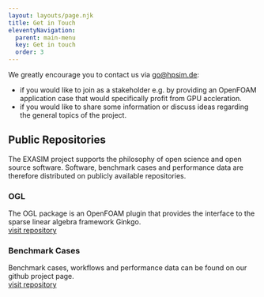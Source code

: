```yaml
---
layout: layouts/page.njk
title: Get in Touch
eleventyNavigation:
  parent: main-menu
  key: Get in touch
  order: 3
---
```


We greatly encourage you to contact us via [go@hpsim.de](mailto:go@hpsim.de):
 - if you would like to join as a stakeholder e.g. by providing an OpenFOAM application case that would specifically profit from GPU accleration.  
 - if you would like to share some information or discuss ideas regarding the general topics of the project.

## Public Repositories

The EXASIM project supports the philosophy of open science and open source software. Software, benchmark cases and performance data are therefore distributed on publicly available repositories.

### OGL
The OGL package is an OpenFOAM plugin that provides the interface to the sparse linear algebra framework Ginkgo.</br>
<a href="https://github.com/hpsim/OGL" class="arrow-link">visit repository</a>

### Benchmark Cases
Benchmark cases, workflows and performance data can be found on our github project page. </br>
<a href="https://github.com/exasim-project/" class="arrow-link">visit repository</a>
